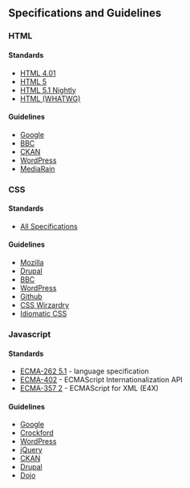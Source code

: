 ## Specifications and Guidelines

### HTML

#### Standards

* [HTML 4.01](http://www.w3.org/TR/REC-html40/)
* [HTML 5](http://www.w3.org/TR/html5/)
* [HTML 5.1 Nightly](http://www.w3.org/html/wg/drafts/html/master/)
* [HTML (WHATWG)](http://www.whatwg.org/specs/web-apps/current-work/multipage/)

#### Guidelines

* [Google](http://google-styleguide.googlecode.com/svn/trunk/htmlcssguide.xml)
* [BBC](http://www.bbc.co.uk/guidelines/futuremedia/desed/searchmetadata.shtml)
* [CKAN](http://docs.ckan.org/de/latest/html-coding-standards.html)
* [WordPress](http://make.wordpress.org/core/handbook/coding-standards/html/)
* [MediaRain](http://standards.mediarain.com/html-css)

### CSS

#### Standards

* [All Specifications](http://www.w3.org/Style/CSS/specs.en.html)

#### Guidelines

* [Mozilla](https://developer.mozilla.org/en-US/docs/Web/Guide/CSS/Writing_efficient_CSS)
* [Drupal](https://drupal.org/node/1886770)
* [BBC](http://www.bbc.co.uk/guidelines/futuremedia/technical/css.shtml)
* [WordPress](http://make.wordpress.org/core/handbook/coding-standards/css/)
* [Github](https://github.com/styleguide/css)
* [CSS Wirzardry](https://github.com/csswizardry/CSS-Guidelines)
* [Idiomatic CSS](https://github.com/necolas/idiomatic-css)

### Javascript

#### Standards

* [ECMA-262 5.1](http://www.ecma-international.org/publications/files/ECMA-ST/Ecma-262.pdf) - language specification
* [ECMA-402](http://ecma-international.org/ecma-402/1.0/ECMA-402.pdf) - ECMAScript Internationalization API
* [ECMA-357 2](http://www.ecma-international.org/publications/files/ECMA-ST/Ecma-357.pdf) - ECMAScript for XML (E4X)

#### Guidelines

* [Google](http://google-styleguide.googlecode.com/svn/trunk/javascriptguide.xml)
* [Crockford](http://javascript.crockford.com/code.html)
* [WordPress](http://make.wordpress.org/core/handbook/coding-standards/javascript/)
* [jQuery](http://contribute.jquery.org/style-guide/js/)
* [CKAN](http://docs.ckan.org/en/1197-rtd-fix/javascript-coding-standards.html)
* [Drupal](https://drupal.org/node/172169)
* [Dojo](http://dojotoolkit.org/community/styleGuide)